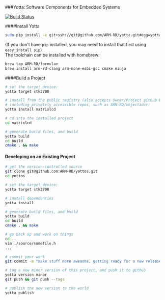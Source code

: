 ###Yotta: Software Components for Embedded Systems

[![Build Status](https://magnum.travis-ci.com/ARM-RD/yotta.svg?token=XG7YezaYG4fZCZqqBSsP&branch=master)](https://magnum.travis-ci.com/ARM-RD/yotta)

####Install Yotta
``` bash
sudo pip install -e git+ssh://git@github.com/ARM-RD/yotta.git#egg=yotta
```
(If you don't have `pip` installed, you may need to install that first using `easy_install pip`)  
The toolchain can be installed with homebrew:
```bash
brew tap ARM-RD/formulae
brew install arm-rd-clang arm-none-eabi-gcc cmake ninja
```

####Build a Project
```bash
# set the target device:
yotta target stk3700

# install from the public registry (also accepts Owner/Project github URLs,
# including privately accessible repos, such as ARM-RD/objectador)
yotta install matrixlcd

# cd into the installed project
cd matrixlcd

# generate build files, and build
yotta build
cd build
cmake . && make
```

#### Developing on an Existing Project

```bash
# get the version-controlled source
git clone git@github.com:ARM-RD/yottos.git
cd yottos

# set the target device:
yotta target stk3700

# install dependencies
yotta install

# generate build files, and build
yotta build
cd build
cmake . && make

# go back up and work on things
cd ..
vim ./source/somefile.h
...

# commit your work
git commit -m "make stuff more awesome, getting ready for a new release"

# tag a new minor version of this project, and push it to github
yotta version minor
git push && git push --tags

# publish the new version to the world
yotta publish
```

